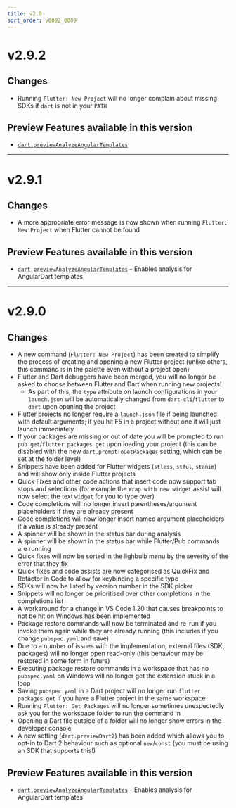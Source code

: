 ```yaml
---
title: v2.9
sort_order: v0002_0009
---
```


# v2.9.2

## Changes

- Running `Flutter: New Project` will no longer complain about missing SDKs if `dart` is not in your `PATH`

## Preview Features available in this version

- [`dart.previewAnalyzeAngularTemplates`](https://github.com/Dart-Code/Dart-Code/issues/396)

---

# v2.9.1

## Changes

- A more appropriate error message is now shown when running `Flutter: New Project` when Flutter cannot be found

## Preview Features available in this version

- [`dart.previewAnalyzeAngularTemplates`](https://github.com/Dart-Code/Dart-Code/issues/396) - Enables analysis for AngularDart templates
---

# v2.9.0

## Changes

- A new command (`Flutter: New Project`) has been created to simplify the process of creating and opening a new Flutter project (unlike others, this command is in the palette even without a project open)
- Flutter and Dart debuggers have been merged, you will no longer be asked to choose between Flutter and Dart when running new projects!
   - As part of this, the `type` attribute on launch configurations in your `launch.json` will be automatically changed from `dart-cli`/`flutter` to `dart` upon opening the project
- Flutter projects no longer require a `launch.json` file if being launched with default arguments; if you hit F5 in a project without one it will just launch immediately
- If your packages are missing or out of date you will be prompted to run `pub get`/`flutter packages get` upon loading your project (this can be disabled with the new `dart.promptToGetPackages` setting, which can be set at the folder level)
- Snippets have been added for Flutter widgets (`stless`, `stful`, `stanim`) and will show only inside Flutter projects
- Quick Fixes and other code actions that insert code now support tab stops and selections (for example the `Wrap with new widget` assist will now select the text `widget` for you to type over)
- Code completions will no longer insert parentheses/argument placeholders if they are already present
- Code completions will now longer insert named argument placeholders if a value is already present
- A spinner will be shown in the status bar during analysis
- A spinner will be shown in the status bar while Flutter/Pub commands are running
- Quick fixes will now be sorted in the lighbulb menu by the severity of the error that they fix
- Quick fixes and code assists are now categorised as QuickFix and Refactor in Code to allow for keybinding a specific type
- SDKs will now be listed by version number in the SDK picker
- Snippets will no longer be prioritised over other completions in the completions list
- A workaround for a change in VS Code 1.20 that causes breakpoints to not be hit on Windows has been implemented
- Package restore commands will now be terminated and re-run if you invoke them again while they are already running (this includes if you change `pubspec.yaml` and save)
- Due to a number of issues with the implementation, external files (SDK, packages) will no longer open read-only (this behaviour may be restored in some form in future)
- Executing package restore commands in a workspace that has no `pubspec.yaml` on Windows will no longer get the extension stuck in a loop
- Saving `pubspec.yaml` in a Dart project will no longer run `flutter packages get` if you have a Flutter project in the same workspace
- Running `Flutter: Get Packages` will no longer sometimes unexpectedly ask you for the workspace folder to run the command in
- Opening a Dart file outside of a folder will no longer show errors in the developer console
- A new setting (`dart.previewDart2`) has been added which allows you to opt-in to Dart 2 behaviour such as optional `new`/`const` (you must be using an SDK that supports this!)

## Preview Features available in this version

- [`dart.previewAnalyzeAngularTemplates`](https://github.com/Dart-Code/Dart-Code/issues/396) - Enables analysis for AngularDart templates
